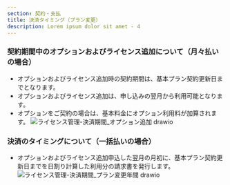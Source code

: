 ```yaml
---
section: 契約・支払
title: 決済タイミング（プラン変更）
description: Lorem ipsum dolor sit amet - 4
---
```

### 契約期間中のオプションおよびライセンス追加について（月々払いの場合）
 - オプションおよびライセンス追加時の契約期間は、基本プラン契約更新日までとなります。
 - オプションおよびライセンス追加は、申し込みの翌月から利用可能となります。
 - オプションをご契約の場合は、基本料金にオプション利用料が加算されます。
![ライセンス管理-決済期間_オプション追加 drawio](https://storageaccountdaiwa9829.blob.core.windows.net/manual/monthlyOptionPayment.png)

### 決済のタイミングについて（一括払いの場合）
 - オプションおよびライセンス追加申込した翌月の月初に、基本プラン契約更新日までを日割り計算した利用分の請求書を発行します。
![ライセンス管理-決済期間_プラン変更年間 drawio](https://storageaccountdaiwa9829.blob.core.windows.net/manual/yearlyOptionPayment.png)
